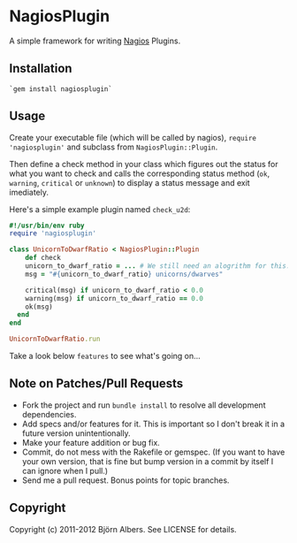 # NagiosPlugin

A simple framework for writing [Nagios](http://www.nagios.org/) Plugins.

## Installation

	`gem install nagiosplugin`

## Usage

Create your executable file (which will be called by nagios), `require
'nagiosplugin'` and subclass from `NagiosPlugin::Plugin`.

Then define a check method in your class which figures out the status
for what you want to check and calls the corresponding status method
(`ok`, `warning`, `critical` or `unknown`) to display a status message
and exit imediately.

Here's a simple example plugin named `check_u2d`:

```Ruby
#!/usr/bin/env ruby
require 'nagiosplugin'

class UnicornToDwarfRatio < NagiosPlugin::Plugin
	def check
    unicorn_to_dwarf_ratio = ... # We still need an alogrithm for this.
    msg = "#{unicorn_to_dwarf_ratio} unicorns/dwarves"

    critical(msg) if unicorn_to_dwarf_ratio < 0.0
    warning(msg) if unicorn_to_dwarf_ratio == 0.0
    ok(msg)
  end
end

UnicornToDwarfRatio.run
```

Take a look below `features` to see what's going on...

## Note on Patches/Pull Requests

* Fork the project and run `bundle install` to resolve all development dependencies.
* Add specs and/or features for it. This is important so I don't break it in a future version unintentionally.
* Make your feature addition or bug fix.
* Commit, do not mess with the Rakefile or gemspec.
  (If you want to have your own version, that is fine but bump version in a commit by itself I can ignore when I pull.)
* Send me a pull request. Bonus points for topic branches.

## Copyright

Copyright (c) 2011-2012 Björn Albers. See LICENSE for details.
